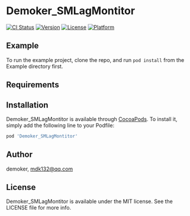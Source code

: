# Demoker_SMLagMontitor

[![CI Status](https://img.shields.io/travis/demoker/Demoker_SMLagMontitor.svg?style=flat)](https://travis-ci.org/demoker/Demoker_SMLagMontitor)
[![Version](https://img.shields.io/cocoapods/v/Demoker_SMLagMontitor.svg?style=flat)](https://cocoapods.org/pods/Demoker_SMLagMontitor)
[![License](https://img.shields.io/cocoapods/l/Demoker_SMLagMontitor.svg?style=flat)](https://cocoapods.org/pods/Demoker_SMLagMontitor)
[![Platform](https://img.shields.io/cocoapods/p/Demoker_SMLagMontitor.svg?style=flat)](https://cocoapods.org/pods/Demoker_SMLagMontitor)

## Example

To run the example project, clone the repo, and run `pod install` from the Example directory first.

## Requirements

## Installation

Demoker_SMLagMontitor is available through [CocoaPods](https://cocoapods.org). To install
it, simply add the following line to your Podfile:

```ruby
pod 'Demoker_SMLagMontitor'
```

## Author

demoker, mdk132@qq.com

## License

Demoker_SMLagMontitor is available under the MIT license. See the LICENSE file for more info.
